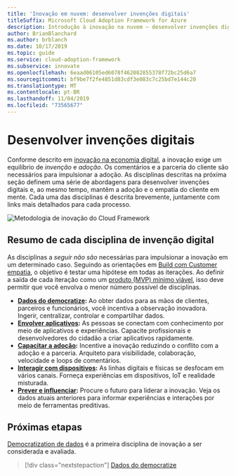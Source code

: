 ```yaml
---
title: 'Inovação em nuvem: desenvolver invenções digitais'
titleSuffix: Microsoft Cloud Adoption Framework for Azure
description: Introdução à inovação na nuvem – desenvolver invenções digitais
author: BrianBlanchard
ms.author: brblanch
ms.date: 10/17/2019
ms.topic: guide
ms.service: cloud-adoption-framework
ms.subservice: innovate
ms.openlocfilehash: 6eaad06105ed6078f462082855378f72bc25d6a7
ms.sourcegitcommit: bf9be7f2fe4851d83cdf3e083c7c25bd7e144c20
ms.translationtype: MT
ms.contentlocale: pt-BR
ms.lasthandoff: 11/04/2019
ms.locfileid: "73565677"
---
```

# <a name="develop-digital-inventions"></a>Desenvolver invenções digitais

Conforme descrito em [inovação na economia digital](./index.md), a inovação exige um equilíbrio de *invenção* e *adoção*. Os comentários e a parceria do cliente são necessários para impulsionar a adoção. As disciplinas descritas na próxima seção definem uma série de abordagens para desenvolver invenções digitais e, ao mesmo tempo, mantêm a adoção e o empatia do cliente em mente. Cada uma das disciplinas é descrita brevemente, juntamente com links mais detalhados para cada processo.

![Metodologia de inovação do Cloud Framework](../../_images/innovate/innovate-methodology.png)

## <a name="summary-of-each-discipline-of-digital-invention"></a>Resumo de cada disciplina de invenção digital

As disciplinas a *seguir não são* necessárias para impulsionar a inovação em um determinado caso. Seguindo as orientações em [Build com Customer empatia](./build.md), o objetivo é testar uma hipótese em todas as iterações. Ao definir a saída de cada iteração como um [produto (MVP) mínimo viável](https://docs.microsoft.com/azure/cloud-adoption-framework/govern/policy-compliance#minimum-viable-product-mvp-for-policy), isso deve permitir que você envolva o menor número possível de disciplinas.

- **[Dados do democratize](./data.md):** Ao obter dados para as mãos de clientes, parceiros e funcionários, você incentiva a observação inovadora. Ingerir, centralizar, controlar e compartilhar dados.
- **[Envolver aplicativos](./apps.md):** As pessoas se conectam com conhecimento por meio de aplicativos e experiências. Capacite profissionais e desenvolvedores do cidadão a criar aplicativos rapidamente.
- **[Capacitar a adoção](./ci-cd.md):** Incentive a inovação reduzindo o conflito com a adoção e a parceria. Arquiteto para visibilidade, colaboração, velocidade e loops de comentários.
- **[Interagir com dispositivos](./devices.md):** As linhas digitais e físicas se desfocam em vários canais. Forneça experiências em dispositivos, IoT e realidade misturada.
- **[Prever e influenciar](./predict.md):** Procure o futuro para liderar a inovação. Veja os dados atuais anteriores para informar experiências e interações por meio de ferramentas preditivas.

## <a name="next-steps"></a>Próximas etapas

[Democratization de dados](./data.md) é a primeira disciplina de inovação a ser considerada e avaliada.

> [!div class="nextstepaction"]
> [Dados do democratize](./data.md)
